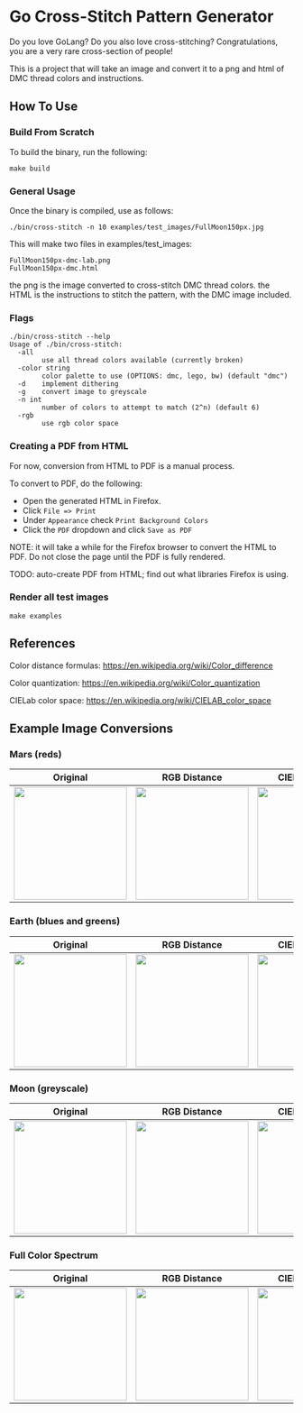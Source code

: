 # Go Cross-Stitch Pattern Generator
Do you love GoLang? Do you also love cross-stitching? Congratulations, you are a very rare cross-section of people!

This is a project that will take an image and convert it to a png and html of DMC thread colors and instructions.

## How To Use

### Build From Scratch
To build the binary, run the following:

```make build```

### General Usage
Once the binary is compiled, use as follows:
```
./bin/cross-stitch -n 10 examples/test_images/FullMoon150px.jpg
```
This will make two files in examples/test_images:
```
FullMoon150px-dmc-lab.png
FullMoon150px-dmc.html
```
the png is the image converted to cross-stitch DMC thread colors.
the HTML is the instructions to stitch the pattern, with the DMC image included.

### Flags
```
./bin/cross-stitch --help
Usage of ./bin/cross-stitch:
  -all
    	use all thread colors available (currently broken)
  -color string
    	color palette to use (OPTIONS: dmc, lego, bw) (default "dmc")
  -d	implement dithering
  -g	convert image to greyscale
  -n int
    	number of colors to attempt to match (2^n) (default 6)
  -rgb
    	use rgb color space
```

### Creating a PDF from HTML
For now, conversion from HTML to PDF is a manual process.

To convert to PDF, do the following:
* Open the generated HTML in Firefox. 
* Click `File => Print`
* Under `Appearance` check `Print Background Colors`
* Click the `PDF` dropdown and click `Save as PDF`

NOTE: it will take a while for the Firefox browser to convert the HTML to PDF. Do not close the page until the PDF is fully rendered.

TODO: auto-create PDF from HTML; find out what libraries Firefox is using.

### Render all test images
```make examples```

## References
Color distance formulas: https://en.wikipedia.org/wiki/Color_difference

Color quantization: https://en.wikipedia.org/wiki/Color_quantization

CIELab color space: https://en.wikipedia.org/wiki/CIELAB_color_space

## Example Image Conversions

### Mars (reds)
| Original | RGB Distance | CIELab Distance |
|:--:|:--:|:--:|
| <img src="https://github.com/lindsaylandry/go-cross-stitch/blob/main/examples/test_images/mars.png" height="200" style="image-rendering: pixelated;"> | <img src="https://github.com/lindsaylandry/go-cross-stitch/blob/main/examples/test_images/mars-dmc-rgb.png" height="200" style="image-rendering: pixelated;"> | <img src="https://github.com/lindsaylandry/go-cross-stitch/blob/main/examples/test_images/mars-dmc-lab.png" height="200" style="image-rendering: pixelated;">

### Earth (blues and greens)
| Original | RGB Distance | CIELab Distance |
|:--:|:--:|:--:|
| <img src="https://github.com/lindsaylandry/go-cross-stitch/blob/main/examples/test_images/earth.png" height="200" style="image-rendering: pixelated;"> | <img src="https://github.com/lindsaylandry/go-cross-stitch/blob/main/examples/test_images/earth-dmc-rgb.png" height="200" style="image-rendering: pixelated;"> | <img src="https://github.com/lindsaylandry/go-cross-stitch/blob/main/examples/test_images/earth-dmc-lab.png" height="200" style="image-rendering: pixelated;">

### Moon (greyscale)
| Original | RGB Distance | CIELab Distance |
|:--:|:--:|:--:|
| <img src="https://github.com/lindsaylandry/go-cross-stitch/blob/main/examples/test_images/full-moon.png" height="200" style="image-rendering: pixelated;"> | <img src="https://github.com/lindsaylandry/go-cross-stitch/blob/main/examples/test_images/full-moon-dmc-rgb.png" height="200" style="image-rendering: pixelated;"> | <img src="https://github.com/lindsaylandry/go-cross-stitch/blob/main/examples/test_images/full-moon-dmc-lab.png" height="200" style="image-rendering: pixelated;">

### Full Color Spectrum
| Original | RGB Distance | CIELab Distance |
|:--:|:--:|:--:|
| <img src="https://github.com/lindsaylandry/go-cross-stitch/blob/main/examples/test_images/colors.jpg" height="200" style="image-rendering: pixelated;"> | <img src="https://github.com/lindsaylandry/go-cross-stitch/blob/main/examples/test_images/colors-dmc-rgb.png" height="200" style="image-rendering: pixelated;"> | <img src="https://github.com/lindsaylandry/go-cross-stitch/blob/main/examples/test_images/colors-dmc-lab.png" height="200" style="image-rendering: pixelated;">


